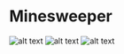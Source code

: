 # Minesweeper

<img src="https://res.cloudinary.com/dzvebcsrp/image/upload/v1621120107/d1_wdsmrv.png" alt="alt text">
<img src="https://res.cloudinary.com/dzvebcsrp/image/upload/v1621120150/m2_r2umdc.png" alt="alt text">
<img src="https://res.cloudinary.com/dzvebcsrp/image/upload/v1621120154/m3_shxcuz.png" alt="alt text">
